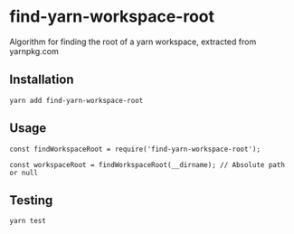 # find-yarn-workspace-root
Algorithm for finding the root of a yarn workspace, extracted from yarnpkg.com

## Installation
```
yarn add find-yarn-workspace-root
```

## Usage
```
const findWorkspaceRoot = require('find-yarn-workspace-root');

const workspaceRoot = findWorkspaceRoot(__dirname); // Absolute path or null
```

## Testing
```
yarn test
```
